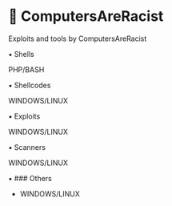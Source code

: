 # :ghost: ComputersAreRacist
Exploits and tools by ComputersAreRacist

:black_small_square: Shells

PHP/BASH

:black_small_square: Shellcodes

WINDOWS/LINUX

:black_small_square: Exploits

WINDOWS/LINUX

:black_small_square: Scanners

WINDOWS/LINUX

:black_small_square: ### Others

- WINDOWS/LINUX
